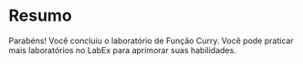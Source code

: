 # Resumo

Parabéns! Você concluiu o laboratório de Função Curry. Você pode praticar mais laboratórios no LabEx para aprimorar suas habilidades.
